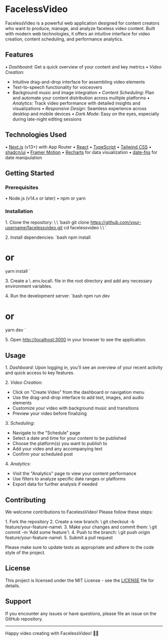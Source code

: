 # FacelessVideo

FacelessVideo is a powerful web application designed for content creators who want to produce, manage, and analyze faceless video content. Built with modern web technologies, it offers an intuitive interface for video creation, content scheduling, and performance analytics.

## Features

•⁠  ⁠*Dashboard*: Get a quick overview of your content and key metrics
•⁠  ⁠*Video Creation*: 
  - Intuitive drag-and-drop interface for assembling video elements
  - Text-to-speech functionality for voiceovers
  - Background music and image integration
•⁠  ⁠*Content Scheduling*: Plan and automate your content distribution across multiple platforms
•⁠  ⁠*Analytics*: Track video performance with detailed insights and visualizations
•⁠  ⁠*Responsive Design*: Seamless experience across desktop and mobile devices
•⁠  ⁠*Dark Mode*: Easy on the eyes, especially during late-night editing sessions

## Technologies Used

•⁠  ⁠[Next.js](https://nextjs.org/) (v13+) with App Router
•⁠  ⁠[React](https://reactjs.org/)
•⁠  ⁠[TypeScript](https://www.typescriptlang.org/)
•⁠  ⁠[Tailwind CSS](https://tailwindcss.com/)
•⁠  ⁠[shadcn/ui](https://ui.shadcn.com/)
•⁠  ⁠[Framer Motion](https://www.framer.com/motion/)
•⁠  ⁠[Recharts](https://recharts.org/) for data visualization
•⁠  ⁠[date-fns](https://date-fns.org/) for date manipulation

## Getting Started

### Prerequisites

•⁠  ⁠Node.js (v14.x or later)
•⁠  ⁠npm or yarn

### Installation

1.⁠ ⁠Clone the repository:
   \⁠ \ ⁠\`bash
   git clone https://github.com/your-username/facelessvideo.git
   cd facelessvideo
   \⁠ \ ⁠\`

2.⁠ ⁠Install dependencies:
   `bash
   npm install
   # or
   yarn install
   `

3.⁠ ⁠Create a \⁠ .env.local\ ⁠ file in the root directory and add any necessary environment variables.

4.⁠ ⁠Run the development server:
   `bash
   npm run dev
   # or
   yarn dev
   `

5.⁠ ⁠Open [http://localhost:3000](http://localhost:3000) in your browser to see the application.

## Usage

1.⁠ ⁠*Dashboard*: Upon logging in, you'll see an overview of your recent activity and quick access to key features.

2.⁠ ⁠*Video Creation*:
   - Click on "Create Video" from the dashboard or navigation menu
   - Use the drag-and-drop interface to add text, images, and audio elements
   - Customize your video with background music and transitions
   - Preview your video before finalizing

3.⁠ ⁠*Scheduling*:
   - Navigate to the "Schedule" page
   - Select a date and time for your content to be published
   - Choose the platform(s) you want to publish to
   - Add your video and any accompanying text
   - Confirm your scheduled post

4.⁠ ⁠*Analytics*:
   - Visit the "Analytics" page to view your content performance
   - Use filters to analyze specific date ranges or platforms
   - Export data for further analysis if needed

## Contributing

We welcome contributions to FacelessVideo! Please follow these steps:

1.⁠ ⁠Fork the repository
2.⁠ ⁠Create a new branch: \⁠ git checkout -b feature/your-feature-name\ ⁠
3.⁠ ⁠Make your changes and commit them: \⁠ git commit -m 'Add some feature'\ ⁠
4.⁠ ⁠Push to the branch: \⁠ git push origin feature/your-feature-name\ ⁠
5.⁠ ⁠Submit a pull request

Please make sure to update tests as appropriate and adhere to the code style of the project.

## License

This project is licensed under the MIT License - see the [LICENSE](LICENSE) file for details.

## Support

If you encounter any issues or have questions, please file an issue on the GitHub repository.

---

Happy video creating with FacelessVideo! 🎥✨
